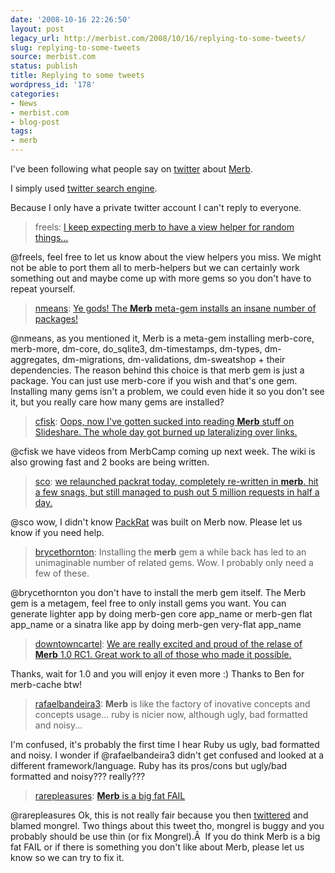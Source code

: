 ```yaml
---
date: '2008-10-16 22:26:50'
layout: post
legacy_url: http://merbist.com/2008/10/16/replying-to-some-tweets/
slug: replying-to-some-tweets
source: merbist.com
status: publish
title: Replying to some tweets
wordpress_id: '178'
categories:
- News
- merbist.com
- blog-post
tags:
- merb
---
```


I've been following what people say on [twitter](http://twitter.com) about [Merb](http://search.twitter.com/search?q=merb).

I simply used [twitter search engine](http://search.twitter.com/search?q=merb).

Because I only have a private twitter account I can't reply to everyone.


> freels: [I keep expecting merb to have a view helper for random things...](http://twitter.com/freels/statuses/962887213)


@freels, feel free to let us know about the view helpers you miss. We might not be able to port them all to merb-helpers but we can certainly work something out and maybe come up with more gems so you don't have to repeat yourself.


> 

> 
> [nmeans](http://twitter.com/nmeans): [Ye gods!  The **Merb** meta-gem installs an insane number of packages!](http://twitter.com/nmeans/statuses/961422604)


@nmeans, as you mentioned it, Merb is a meta-gem installing merb-core, merb-more, dm-core, do_sqlite3, dm-timestamps, dm-types, dm-aggregates, dm-migrations, dm-validations, dm-sweatshop + their dependencies. The reason behind this choice is that merb gem is just a package. You can just use merb-core if you wish and that's one gem. Installing many gems isn't a problem, we could even hide it so you don't see it, but you really care how many gems are installed?


> 

> 
> [cfisk](http://twitter.com/cfisk): [Oops, now I've gotten sucked into reading **Merb** stuff on Slideshare.  The whole day got burned up lateralizing over links.](http://twitter.com/cfisk/statuses/960200526)




@cfisk we have videos from MerbCamp coming up next week. The wiki is also growing fast and 2 books are being written.







> 

> 
> [sco](http://twitter.com/sco): [we relaunched packrat today, completely re-written in **merb**. hit a few snags, but still managed to push out 5 million requests in half a day.](http://twitter.com/sco/statuses/960137912)







@sco wow, I didn't know [PackRat](http://www.facebook.com/apps/application.php?id=2431403991) was built on Merb now. Please let us know if you need help.







> 

> 
> [brycethornton](http://twitter.com/brycethornton): Installing the **merb** gem a while back has led to an unimaginable number of related gems.  Wow.  I probably only need a few of these.







@brycethornton you don't have to install the merb gem itself. The Merb gem is a metagem, feel free to only install gems you want. You can generate lighter app by doing merb-gen core app_name or merb-gen flat app_name or a sinatra like app by doing merb-gen very-flat app_name







> 

> 
> [downtowncartel](http://twitter.com/downtowncartel): [We are really excited and proud of the relase of **Merb** 1.0 RC1. Great work to all of those who made it possible.](http://twitter.com/downtowncartel/statuses/959906735)







Thanks, wait for 1.0 and you will enjoy it even more :) Thanks to Ben for merb-cache btw!







> 

> 
> [rafaelbandeira3](http://twitter.com/rafaelbandeira3): **Merb** is like the factory of inovative concepts and concepts usage... ruby is nicier now, although ugly, bad formatted and noisy...







I'm confused, it's probably the first time I hear Ruby us ugly, bad formatted and noisy. I wonder if @rafaelbandeira3 didn't get confused and looked at a different framework/language. Ruby has its pros/cons but ugly/bad formatted and noisy??? really???







> 

> 
> [rarepleasures](http://twitter.com/rarepleasures): [**Merb** is a big fat FAIL](http://twitter.com/rarepleasures/statuses/959580219)







@rarepleasures Ok, this is not really fair because you then [twittered](http://twitter.com/rarepleasures/statuses/960240532) and blamed mongrel. Two things about this tweet tho, mongrel is buggy and you probably should be use thin (or fix Mongrel).Â  If you do think Merb is a big fat FAIL or if there is something you don't like about Merb, please let us know so we can try to fix it.

